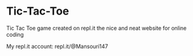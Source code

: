 # Tic-Tac-Toe
Tic Tac Toe game created on repl.it the nice and neat website for online coding

My repl.it account: repl.it/@Mansouri147
